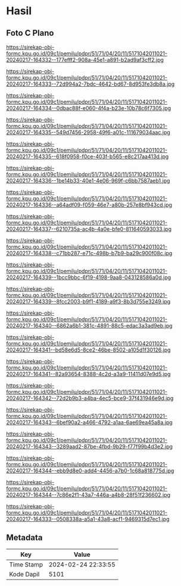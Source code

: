 # Hasil

## Foto C Plano

https://sirekap-obj-formc.kpu.go.id/09c1/pemilu/pdpr/51/71/04/20/11/5171042011021-20240217-164332--177efff2-908a-45e1-a891-b2ad9af3cff2.jpg

https://sirekap-obj-formc.kpu.go.id/09c1/pemilu/pdpr/51/71/04/20/11/5171042011021-20240217-164333--72d994a2-7bdc-4642-bd67-8d953fe3db8a.jpg

https://sirekap-obj-formc.kpu.go.id/09c1/pemilu/pdpr/51/71/04/20/11/5171042011021-20240217-164334--0dbac88f-e060-4f4a-b23e-10b78c6f7305.jpg

https://sirekap-obj-formc.kpu.go.id/09c1/pemilu/pdpr/51/71/04/20/11/5171042011021-20240217-164335--549d7456-2958-49f6-a01c-111679034aac.jpg

https://sirekap-obj-formc.kpu.go.id/09c1/pemilu/pdpr/51/71/04/20/11/5171042011021-20240217-164335--618f0958-f0ce-403f-b565-e8c217aa413d.jpg

https://sirekap-obj-formc.kpu.go.id/09c1/pemilu/pdpr/51/71/04/20/11/5171042011021-20240217-164336--1be14b33-40e1-4e06-969f-c6bb7587aeb1.jpg

https://sirekap-obj-formc.kpu.go.id/09c1/pemilu/pdpr/51/71/04/20/11/5171042011021-20240217-164336--a64adf09-f059-46e7-a80b-257e8bf943cd.jpg

https://sirekap-obj-formc.kpu.go.id/09c1/pemilu/pdpr/51/71/04/20/11/5171042011021-20240217-164337--6210735a-ac4b-4a0e-bfe0-811640593033.jpg

https://sirekap-obj-formc.kpu.go.id/09c1/pemilu/pdpr/51/71/04/20/11/5171042011021-20240217-164338--c71bb287-e71c-498b-b7b9-ba29c900f08c.jpg

https://sirekap-obj-formc.kpu.go.id/09c1/pemilu/pdpr/51/71/04/20/11/5171042011021-20240217-164339--1bcc9bbc-6f19-4198-9aa8-043128586a0d.jpg

https://sirekap-obj-formc.kpu.go.id/09c1/pemilu/pdpr/51/71/04/20/11/5171042011021-20240217-164339--8fcc2003-b9f1-4189-a9f3-8b3d755e3249.jpg

https://sirekap-obj-formc.kpu.go.id/09c1/pemilu/pdpr/51/71/04/20/11/5171042011021-20240217-164340--6862a6b1-381c-4891-88c5-edac3a3ad9eb.jpg

https://sirekap-obj-formc.kpu.go.id/09c1/pemilu/pdpr/51/71/04/20/11/5171042011021-20240217-164341--bd58e6d5-8ce2-46be-8502-a105d1f30126.jpg

https://sirekap-obj-formc.kpu.go.id/09c1/pemilu/pdpr/51/71/04/20/11/5171042011021-20240217-164341--82a93654-8388-4c2d-a3a9-11411d07e9d5.jpg

https://sirekap-obj-formc.kpu.go.id/09c1/pemilu/pdpr/51/71/04/20/11/5171042011021-20240217-164342--72d2b9b3-a4ba-4ec5-bce9-37f431946e9d.jpg

https://sirekap-obj-formc.kpu.go.id/09c1/pemilu/pdpr/51/71/04/20/11/5171042011021-20240217-164343--6bef90a2-a466-4792-a1aa-6ae69ea45a8a.jpg

https://sirekap-obj-formc.kpu.go.id/09c1/pemilu/pdpr/51/71/04/20/11/5171042011021-20240217-164343--3289aad2-87be-4fbd-9b29-f77f99b4d3e2.jpg

https://sirekap-obj-formc.kpu.go.id/09c1/pemilu/pdpr/51/71/04/20/11/5171042011021-20240217-164344--ebb9d8e0-add4-4456-a7b0-1c68a818775d.jpg

https://sirekap-obj-formc.kpu.go.id/09c1/pemilu/pdpr/51/71/04/20/11/5171042011021-20240217-164344--7c86e2f1-43a7-446a-a4b8-28f51f236602.jpg

https://sirekap-obj-formc.kpu.go.id/09c1/pemilu/pdpr/51/71/04/20/11/5171042011021-20240217-164333--0508338a-a5a1-43a8-acf1-9469315d7ec1.jpg


## Metadata

| Key        | Value               |
| ---------- | ------------------- |
| Time Stamp | 2024-02-24 22:33:55 |
| Kode Dapil | 5101                |




